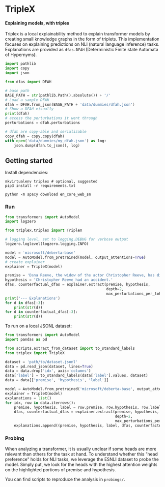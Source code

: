 # TripleX
#### Explaining models, with triples
Triplex is a local explainability method to explain transformer models by creating small knowledge graphs in the form of triplets.
This implementation focuses on explaining predictions on NLI (natural language inference) tasks.
Explanations are provided as `dfas.DFAH` (Deterministic Finite state Automata of Hypernyms).

```python
import pathlib
import copy
import json

from dfas import DFAH

# base path
BASE_PATH = str(pathlib.Path().absolute()) + '/'
# Load a sample DFAH
dfah = DFAH.from_json(BASE_PATH + 'data/dummies/dfah.json')
# Show a DFAH visually
print(dfah)
# access the perturbations it went through
perturbations = dfah.perturbations

# dfah are copy-able and serializable
copy_dfah = copy.copy(dfah)
with open('data/dummies/my_dfah.json') as log:
    json.dump(dfah.to_json(), log)
```

## Getting started
Install dependencies:
```shell
mkvirtualenv triplex # optional, suggested
pip3 install -r requirements.txt

python -m spacy download en_core_web_sm
```

### Run
```python
from transformers import AutoModel
import logzero

from triplex.triplex import TripleX

# logging level, set to logging.DEBUG for verbose output
logzero.loglevel(logzero.logging.INFO)

model = 'microsoft/deberta-base'
model = AutoModel.from_pretrained(model, output_attentions=True)
# create explainer
explainer = TripleX(model)

premise = 'Dana Reeve, the widow of the actor Christopher Reeve, has died of lung cancer at age 44, according to the Christopher Reeve Foundation.'
hypothesis = 'Christopher Reeve had an accident.'
dfas, counterfactual_dfas = explainer.extract(premise, hypothesis,
                                              depth=2,
                                              max_perturbations_per_token=3)
print('--- Explanations')
for d in dfas[:3]:
    print(str(d))
for d in counterfactual_dfas[:3]:
    print(str(d))
```

To run on a local JSONL dataset:

```python
from transformers import AutoModel
import pandas as pd

from scripts.extract_from_dataset import to_standard_labels
from triplex import TripleX

dataset = 'path/to/dataset.jsonl'
data = pd.read_json(dataset, lines=True)
data = data.drop('idx', axis='columns')
data['label'] = to_standard_labels(data['label'].values, dataset)
data = data[['premise', 'hypothesis', 'label']]

model = AutoModel.from_pretrained('microsoft/deberta-base', output_attentions=True)
explainer = TripleX(model)
explanations = list()
for idx, row in data.iterrows():
    premise, hypothesis, label = row.premise, row.hypothesis, row.label
    dfas, counterfactual_dfas = explainer.extract(premise, hypothesis,
                                                  depth=2,
                                                  max_perturbations_per_token=3)
    explanations.append((premise, hypothesis, label, dfas, counterfactual_dfas))
```


### Probing
When analyzing a transformer, it is usually unclear if some heads are more relevant than others for the task at hand.
To understand whether this "head preference" holds for NLI tasks, we leverage the ESNLI dataset to probe the model.
Simply put, we look for the heads with the highest attention weights on the highlighted portions of premise and hypothesis.

You can find scripts to reproduce the analysis in `probings/`.